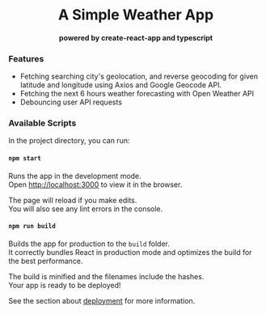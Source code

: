 <div align="center">
    <h1>A Simple Weather App</h1>
    <h4>powered by create-react-app and typescript</h4>
</div>

### Features
- Fetching searching city's geolocation, and reverse geocoding for given latitude and longitude using Axios
and Google Geocode API.
- Fetching the next 6 hours weather forecasting with Open Weather API
- Debouncing user API requests

### Available Scripts

In the project directory, you can run:

#### `npm start`

Runs the app in the development mode.\
Open [http://localhost:3000](http://localhost:3000) to view it in the browser.

The page will reload if you make edits.\
You will also see any lint errors in the console.

#### `npm run build`

Builds the app for production to the `build` folder.\
It correctly bundles React in production mode and optimizes the build for the best performance.

The build is minified and the filenames include the hashes.\
Your app is ready to be deployed!

See the section about [deployment](https://facebook.github.io/create-react-app/docs/deployment) for more information.